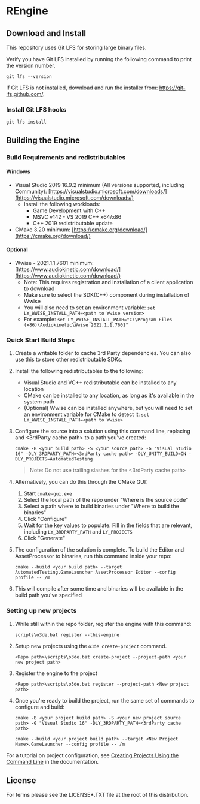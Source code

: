 # REngine

## Download and Install

This repository uses Git LFS for storing large binary files.  

Verify you have Git LFS installed by running the following command to print the version number.
```
git lfs --version 
```

If Git LFS is not installed, download and run the installer from: https://git-lfs.github.com/.

### Install Git LFS hooks 
```
git lfs install
```

## Building the Engine
### Build Requirements and redistributables
#### Windows

*   Visual Studio 2019 16.9.2 minimum (All versions supported, including Community): [https://visualstudio.microsoft.com/downloads/](https://visualstudio.microsoft.com/downloads/)
    *   Install the following workloads:
        *   Game Development with C++
        *   MSVC v142 - VS 2019 C++ x64/x86
        *   C++ 2019 redistributable update
*   CMake 3.20 minimum: [https://cmake.org/download/](https://cmake.org/download/)

#### Optional

*   Wwise - 2021.1.1.7601 minimum: [https://www.audiokinetic.com/download/](https://www.audiokinetic.com/download/)
    *   Note: This requires registration and installation of a client application to download
    *   Make sure to select the SDK(C++) component during installation of Wwise
    *   You will also need to set an environment variable: `set LY_WWISE_INSTALL_PATH=<path to Wwise version>`
    *   For example: `set LY_WWISE_INSTALL_PATH="C:\Program Files (x86)\Audiokinetic\Wwise 2021.1.1.7601"`

### Quick Start Build Steps

1.  Create a writable folder to cache 3rd Party dependencies. You can also use this to store other redistributable SDKs.
    
1.  Install the following redistributables to the following:
    - Visual Studio and VC++ redistributable can be installed to any location
    - CMake can be installed to any location, as long as it's available in the system path
    - (Optional) Wwise can be installed anywhere, but you will need to set an environment variable for CMake to detect it:  `set LY_WWISE_INSTALL_PATH=<path to Wwise>`
    
1.  Configure the source into a solution using this command line, replacing <your build path> and <3rdParty cache path> to a path you've created:
    ```
    cmake -B <your build path> -S <your source path> -G "Visual Studio 16" -DLY_3RDPARTY_PATH=<3rdParty cache path> -DLY_UNITY_BUILD=ON -DLY_PROJECTS=AutomatedTesting 
    ```
    > Note:  Do not use trailing slashes for the <3rdParty cache path>

1.  Alternatively, you can do this through the CMake GUI:
    
    1.  Start `cmake-gui.exe`
    1.  Select the local path of the repo under "Where is the source code"
    1.  Select a path where to build binaries under "Where to build the binaries"
    1.  Click "Configure"
    1.  Wait for the key values to populate. Fill in the fields that are relevant, including `LY_3RDPARTY_PATH` and `LY_PROJECTS`
    1.  Click "Generate"
    
1.  The configuration of the solution is complete. To build the Editor and AssetProcessor to binaries, run this command inside your repo:
    ```
    cmake --build <your build path> --target AutomatedTesting.GameLauncher AssetProcessor Editor --config profile -- /m
    ```
   
1.  This will compile after some time and binaries will be available in the build path you've specified

### Setting up new projects
1.  While still within the repo folder, register the engine with this command:
    ```
    scripts\o3de.bat register --this-engine
    ```
1. Setup new projects using the `o3de create-project` command.
    ```
    <Repo path>\scripts\o3de.bat create-project --project-path <your new project path>
    ```
1. Register the engine to the project
    ```
    <Repo path>\scripts\o3de.bat register --project-path <New project path>
    ```
1.  Once you're ready to build the project, run the same set of commands to configure and build:
    ```
    cmake -B <your project build path> -S <your new project source path> -G "Visual Studio 16" -DLY_3RDPARTY_PATH=<3rdParty cache path>

    cmake --build <your project build path> --target <New Project Name>.GameLauncher --config profile -- /m
    ```
  
For a tutorial on project configuration, see [Creating Projects Using the Command Line](https://docs.o3de.org/docs/welcome-guide/get-started/project-config/creating-projects-using-cli) in the documentation.

## License

For terms please see the LICENSE*.TXT file at the root of this distribution.
